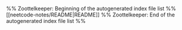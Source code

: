 %% Zoottelkeeper: Beginning of the autogenerated index file list  %%
 [[neetcode-notes/README|README]]
%% Zoottelkeeper: End of the autogenerated index file list  %%

